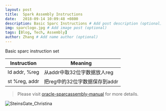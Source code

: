 ```yaml
---
layout: post
title:  Spark Assembly Instructions
date:   2018-09-14 10:09:48 +0800
description: Basic Sparc Instructions # Add post description (optional)
img: sparclogo.jpg # Add image post (optional)
tags: [Blog, Tech, Assembly]
author: Zhang # Add name author (optional)
---
```

Basic sparc instruction set

| Instruction | Meaning |
|-------|--------|
| ld addr, %reg | 从addr中取32位字数据放人reg |
| st %reg, addr | 把reg中的32位字数据保存到addr |

> Please visit [oracle-sparcassembly-manual][oracle-sparcassembly-docs] for more details.

![SteinsGate_Christina]({{site.baseurl}}/assets/img/SteinsGate_Christina.jpg)

[oracle-sparcassembly-docs]: https://docs.oracle.com/cd/E18752_01/html/816-1681/toc.html
